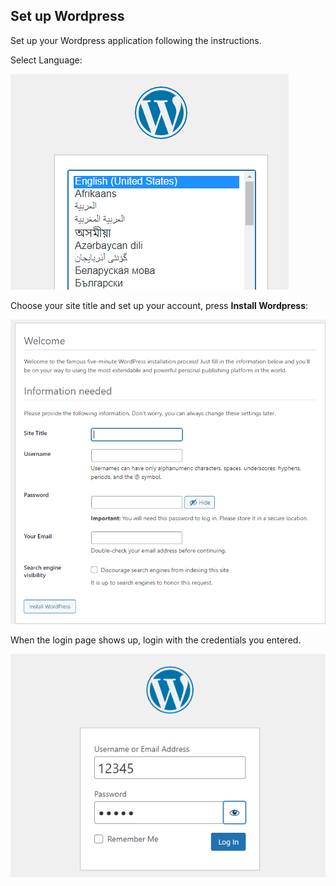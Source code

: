## Set up Wordpress
Set up your Wordpress application following the instructions.

Select Language:

![language](./assets/language.png)

Choose your site title and set up your account, press **Install Wordpress**:

![install](./assets/install.png)

When the login page shows up, login with the credentials you entered.

![login](./assets/login.png)